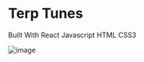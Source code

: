 # Terp Tunes

Built With
React
Javascript
HTML
CSS3

![image](https://github.com/user-attachments/assets/4e144f23-e0fc-48c8-9777-1397d8f195ea)
